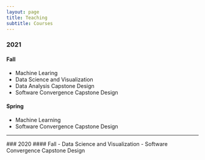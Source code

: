 ```yaml
---
layout: page
title: Teaching
subtitle: Courses
---
```

### 2021
#### Fall
- Machine Learing
- Data Science and Visualization 
- Data Analysis Capstone Design
- Software Convergence Capstone Design

#### Spring
- Machine Learning 
- Software Convergence Capstone Design 

<hr>
### 2020
#### Fall
- Data Science and Visualization 
- Software Convergence Capstone Design 
